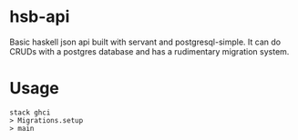 # hsb-api

Basic haskell json api built with servant and postgresql-simple. It can do CRUDs with a postgres database and has a rudimentary migration system.

# Usage
```Shell
stack ghci
> Migrations.setup
> main
```
